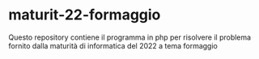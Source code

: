 # maturit-22-formaggio
Questo repository contiene il programma in php per risolvere il problema fornito dalla maturità di informatica del 2022 a tema formaggio
